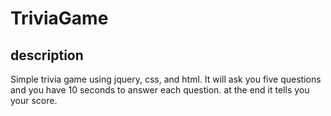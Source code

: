 # TriviaGame

## description
Simple trivia game using jquery, css, and html. It will ask you five questions and you have 10 seconds to answer each question. at the end it tells you your score.
